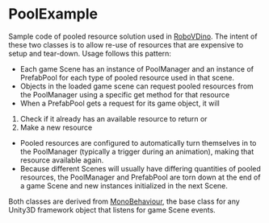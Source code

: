 # PoolExample
Sample code of pooled resource solution used in [RoboVDino](https://alexbairgames.itch.io/robovdino). The intent of these two classes is to allow re-use of resources that are expensive to setup and tear-down. Usage follows this pattern:

* Each game Scene has an instance of PoolManager and an instance of PrefabPool for each type of pooled resource used in that scene.
* Objects in the loaded game scene can request pooled resources from the PoolManager using a specific get method for that resource
* When a PrefabPool gets a request for its game object, it will
1. Check if it already has an available resource to return or
2. Make a new resource
* Pooled resources are configured to automatically turn themselves in to the PoolManager (typically a trigger during an animation), making that resource available again.
* Because different Scenes will usually have differing quantities of pooled resources, the PoolManager and PrefabPool are torn down at the end of a game Scene and new instances initialized in the next Scene.

Both classes are derived from [MonoBehaviour](https://docs.unity3d.com/ScriptReference/MonoBehaviour.html), the base class for any Unity3D framework object that listens for game Scene events.
